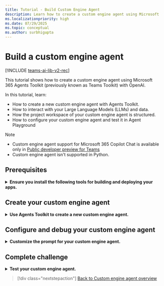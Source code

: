 ```yaml
---
title: Tutorial - Build Custom Engine Agent
description: Learn how to create a custom engine agent using Microsoft 365 Agents Toolkit and configure custom engine agent.
ms.localizationpriority: high
ms.date: 07/29/2025
ms.topic: conceptual
ms.author: surbhigupta
---
```


# Build a custom engine agent

[!INCLUDE [teams-ai-lib-v2-rec](../../../includes/teams-ai-lib-v2-rec.md)]

This tutorial shows how to create a custom engine agent using Microsoft 365 Agents Toolkit (previously known as Teams Toolkit) with OpenAI.

In this tutorial, learn:

* How to create a new custom engine agent with Agents Toolkit.
* How to interact with your Large Language Models (LLMs) and data.
* How the project workspace of your custom engine agent is structured.
* How to configure your custom engine agent and test it in Agent Playground

> [!NOTE]
>
> * Custom engine agent support for Microsoft 365 Copilot Chat is available only in [Public developer preview for Teams](../../../resources/dev-preview/developer-preview-intro.md)
> * Custom engine agent isn't supported in Python.

## Prerequisites

<details>
<summary><b>Ensure you install the following tools for building and deploying your apps.</b></summary>

| Install | For using... |
| --- | --- |
| [Agents Toolkit](~/toolkit/install-Teams-Toolkit.md) | A Microsoft Visual Studio Code extension that creates a project scaffolding for your app. Use the latest version. |
| [Node.js and Node Package Manager (NPM)](https://nodejs.org/) | Back-end JavaScript runtime environment. For more information, see [Node.js version compatibility table for project type](~/toolkit/build-environments.md#nodejs-version-compatibility-table-for-project-type).|
| [Microsoft Edge](https://www.microsoft.com/edge) (recommended) or [Google Chrome](https://www.google.com/chrome/) | A browser with developer tools. |
| [Visual Studio Code](https://code.visualstudio.com/download) | JavaScript, TypeScript, or SharePoint Framework (SPFx) build environments. Use the latest version. |
| [OpenAI](https://platform.openai.com/docs/quickstart/build-your-application) |First create your OpenAI API key to use OpenAI's  Generative Pre-trained Transformer (GPT). If you want to host your app or access resources in Microsoft Azure, you must create an [Azure OpenAI service](/azure/ai-services/openai/how-to/create-resource?pivots=web-portal) before you begin. |

[!INCLUDE [custom-engine-agent](../../../includes/custom-engine-agent.md)]

[Back to top](#build-a-custom-engine-agent)

</details>

## Create your custom engine agent

<details>
<summary><b>Use Agents Toolkit to create a new custom engine agent.</b></summary>

1. Go to **Visual Studio Code**.

1. Select the Microsoft 365 Agents Toolkit :::image type="icon" source="../../../assets/images/toolkit-v2/toolkit-sidebar-icon.png" border="false"::: icon in the Visual Studio Code Activity Bar.

1. Select **Create a New App**.

    :::image type="content" source="../../../assets/images/bots/create-a-new-app.png" alt-text="Screenshot shows how to create a new app in Visual Studio Code.":::

1. Select **Custom Engine Agent**.

    :::image type="content" source="../../../assets/images/bots/custom-copilot.png" alt-text="Screenshot shows custom engine agent option in Visual Studio Code.":::

1. Select **Basic AI Chatbot**.

    :::image type="content" source="../../../assets/images/bots/basic-ai-chatbot.png" alt-text="Screenshot shows basic ai chatbot in Visual Studio Code.":::

1. Select **JavaScript** as the programming language.

    :::image type="content" source="../../../assets/images/bots/programming-language.png" alt-text="Screenshot shows programming language in Visual Studio Code.":::

1. Select **OpenAI**.

    :::image type="content" source="../../../assets/images/bots/service-for-llm.png" alt-text="Screenshot shows the TypeScript option for programming language in Agents Toolkit.":::

1. Enter **OpenAI Key**.

1. Select **Default folder** to store your project root folder in default location.

    :::image type="content" source="../../../assets/images/sbs-command-bot/select-default-location.png" alt-text="Screenshot shows the selection of default location.":::

    You can also change the default location by the following steps:

1. Select **Browse**.

    :::image type="content" source="../../../assets/images/toolkit-v2/first-bot/select-browse.png" alt-text="Screenshot shows the selection of browse location option.":::

1. Select the location for project workspace.

1. Select the **Select Folder**.

    :::image type="content" source="../../../assets/images/toolkit-v2/select-folder.png" alt-text="Screenshot shows the folder to select.":::

1. Enter a suitable name for your app and then select **Enter**.

    :::image type="content" source="../../../assets/images/toolkit-v2/first-bot/hello-bot.png" alt-text="Screenshot shows where to enter the app name.":::

    A dialog appears. Select **Yes, I trust the authors** or **No, I don’t trust the authors** based on your requirement.

    :::image type="content" source="../../../assets/images/toolkit-v2/first-bot/vsc-trust-authors.png" alt-text="Screenshot shows the dialog to trust or not the authors of the files in this folder." lightbox="../../../assets/images/toolkit-v2/first-bot/vsc-trust-authors.png":::

Your custom engine agent is created in a few seconds.

:::image type="content" source="../../../assets/images/toolkit-v2/first-bot/app-created-bot.png" alt-text="Screenshot shows the app created." lightbox="../../../assets/images/toolkit-v2/first-bot/app-created-bot.png":::

After your app is created, Agents Toolkit displays the following message:

:::image type="content" source="../../../assets/images/toolkit-v2/first-bot/preview-project.png" alt-text="Screenshot shows the message that the feature is successfully created.":::

> [!div class="nextstepaction"]
> [I ran into an issue](https://github.com/MicrosoftDocs/msteams-docs/issues/new?template=Doc-Feedback.yaml&title=%5BI%20ran%20into%20an%20issue%5D%20Create%20your%20custom%20engine%20agent&pageUrl=https%3A%2F%2Flearn.microsoft.com%2Fen-us%2Fmicrosoftteams%2Fplatform%2Fbots%2Fhow-to%2Fteams-conversational-ai%2Fteams-ai-library-tutorial%23create-your-custom-engine-agent&contentSourceUrl=https%3A%2F%2Fgithub.com%2FMicrosoftDocs%2Fmsteams-docs%2Fblob%2Fsbs-custom-engine-agent%2Fmsteams-platform%2Fbots%2Fhow-to%2Fteams-conversational-ai%2Fteams-ai-library-tutorial.md&documentVersionIndependentId=30520f47-60d6-893d-3020-e23a933334b2&platformId=f32e246a-131e-6b79-26c8-fd7f79709de2)

### Take a tour of the source code

Have a look at what's inside this custom engine agent > Basic AI Chatbot template.

| Folder name | Contents |
| --- | --- |
| `.vscode` | Visual Studio Code files for debugging. |
| `appPackage` | Templates for the Teams application manifest. |
| `env` | Name or value pairs are stored in environment files and used by m365agents.yml to customize the provisioning and deployment rules. |
| `infra` | Templates for provisioning Azure resources. |
| `src/`| The source code for the notification Teams application. |
| `src/index.js`| Sets up the bot app server. |
| `src/adapter.js`| Sets up the bot adapter. |  
| `src/config.js`| Defines the environment variables. |
| `src/prompts/chat/skprompt.txt`| Defines the prompt. |
| `src/prompts/chat/config.json`| Configures the prompt. |
| `src/app/app.js`| Handles business logics for the Basic AI Chatbot. |
| `m365agents.yml` | Main project file describes your application configuration and defines the set of actions to run in each lifecycle stages. |
| `m365agents.local.yml` | This override `m365agents.yml` with actions that enable local execution and debugging. |
| `m365agents.playground.yml` | This override `m365agents.yml` with actions that enable local execution and debugging in Microsoft 365 Agents Playground (previously known as Teams App Test Tool).|

[Back to top](#build-a-custom-engine-agent)

</details>

## Configure and debug your custom engine agent

<details>

<summary><b>Customize the prompt for your custom engine agent.</b></summary>

After you create your custom engine agent, let's configure it.

1. Go to `src/prompts/chat/skprompt.txt` and update the following code in `skprompt.txt` file:

    ```skprompt.txt
    The following is a conversation with an AI assistant, who is an expert on answering questions over the given context.
    Responses should be in a short journalistic style with no more than 80 words. 
    ```

    :::image type="content" source="../../../assets/images/bots/prompts-chat.png" alt-text="Screenshot shows skprompt in explorer in Visual Studio Code.a":::

1. From the left pane, select **Run and Debug (Ctrl+Shift+D)**.

1. Select **Debug in Microsoft 365 Agents Playground**.

    > [!NOTE]
    > If you want to debug in either Teams or Copilot, select **"Debug in Teams** or **Debug in Copilot**.

1. Select the **F5** key.

    :::image type="content" source="../../../assets/images/bots/debug-in-test-tool.png" alt-text="Screenshot shows the debug in Agents Playground.":::

1. Custom engine agent runs within Agents Playground, which opens in your browser.

> [!div class="nextstepaction"]
> [I ran into an issue](https://github.com/MicrosoftDocs/msteams-docs/issues/new?template=Doc-Feedback.yaml&title=%5BI%20ran%20into%20an%20issue%5D%20Create%20your%20custom%20engine%20agent&pageUrl=https%3A%2F%2Flearn.microsoft.com%2Fen-us%2Fmicrosoftteams%2Fplatform%2Fbots%2Fhow-to%2Fteams-conversational-ai%2Fteams-ai-library-tutorial%23configure-and-debug-your-custom-engine-agent&contentSourceUrl=https%3A%2F%2Fgithub.com%2FMicrosoftDocs%2Fmsteams-docs%2Fblob%2Fsbs-custom-engine-agent%2Fmsteams-platform%2Fbots%2Fhow-to%2Fteams-conversational-ai%2Fteams-ai-library-tutorial.md&documentVersionIndependentId=30520f47-60d6-893d-3020-e23a933334b2&platformId=f32e246a-131e-6b79-26c8-fd7f79709de2)

[Back to top](#build-a-custom-engine-agent)

</details>

## Complete challenge

<details>
<summary><b>Test your custom engine agent.</b></summary>

In Agents Playground, ask questions related to your document and chat with your custom engine agent to learn more about your data.

:::image type="content" source="../../../assets/images/bots/teams-app-test-tool.png" alt-text="Screenshot shows the Agents Playground.":::

Congratulations, you completed this tutorial!

[Back to top](#build-a-custom-engine-agent)

</details>

> [!div class="nextstepaction"]
> [Back to Custom engine agent overview](/microsoft-365-copilot/extensibility/overview-custom-engine-agent)
